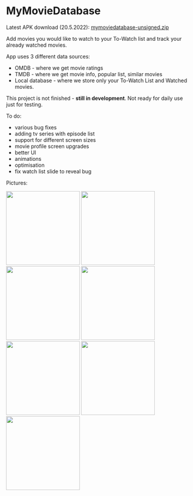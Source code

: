 # MyMovieDatabase
Latest APK download (20.5.2022): [mymoviedatabase-unsigned.zip](https://github.com/sladictilen/MyMovieDatabase/files/8743679/mymoviedatabase-unsigned.zip)

Add movies you would like to watch to your To-Watch list and track your already watched movies. 

App uses 3 different data sources:
- OMDB - where we get movie ratings
- TMDB - where we get movie info, popular list, similar movies
- Local database - where we store only your To-Watch List and Watched movies.

This project is not finished - **still in development**. Not ready for daily use just for testing.

To do:
- various bug fixes
- adding tv series with episode list 
- support for different screen sizes
- movie profile screen upgrades
- better UI
- animations
- optimisation
- fix watch list slide to reveal bug

Pictures:

<img src="https://user-images.githubusercontent.com/85624506/169522884-df22bbae-2470-4164-92e9-bde529649f7b.png" width="200">
<img src="https://user-images.githubusercontent.com/85624506/169522920-d4fde0b6-4cc9-4dfe-b134-4cd7199a376f.png" width="200">
<img src="https://user-images.githubusercontent.com/85624506/169522924-1b12d5a5-ef0f-44b6-8347-bc3b5d403d27.png" width="200">
<img src="https://user-images.githubusercontent.com/85624506/169522929-4205e3e1-4049-46d1-8adf-0603891787cf.png" width="200">
<img src="https://user-images.githubusercontent.com/85624506/169600479-84dbd265-996f-47a5-9573-aef2f7d92954.png" width="200">
<img src="https://user-images.githubusercontent.com/85624506/169600617-bbeec41c-b98f-452e-9162-c3a8c9595177.png" width="200">
<img src="https://user-images.githubusercontent.com/85624506/169600652-bd631a33-cf8e-4d27-aecd-2c0e81eed960.png" width="200">


